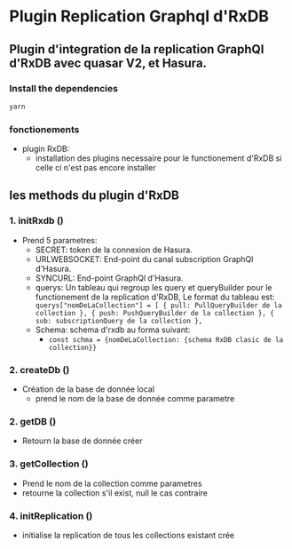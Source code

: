 # Plugin Replication Graphql d'RxDB

## Plugin d'integration de la replication GraphQl d'RxDB avec quasar V2, et Hasura.

### Install the dependencies

```bash
yarn
```

### fonctionements

- plugin RxDB:
  - installation des plugins necessaire pour le functionement d'RxDB si celle ci n'est pas encore installer

## les methods du plugin d'RxDB

### 1. initRxdb ()

- Prend 5 parametres:
  - SECRET: token de la connexion de Hasura.
  - URLWEBSOCKET: End-point du canal subscription GraphQl d'Hasura.
  - SYNCURL: End-point GraphQl d'Hasura.
  - querys: Un tableau qui regroup les query et queryBuilder pour le functionement de la replication d'RxDB, Le format du tableau est:
    ` querys["nomDeLaCollection"] = [ { pull: PullQueryBuilder de la collection }, { push: PushQueryBuilder de la collection }, { sub: subscriptionQuery de la collection },`
  - Schema: schema d'rxdb au forma suivant:
    - `const schma = {nomDeLaCollection: {schema RxDB clasic de la collection}}`

### 2. createDb ()

- Création de la base de donnée local
  - prend le nom de la base de donnée comme parametre

### 2. getDB ()

- Retourn la base de donnée créer

### 3. getCollection ()

- Prend le nom de la collection comme parametres
- retourne la collection s'il exist, null le cas contraire

### 4. initReplication ()

- initialise la replication de tous les collections existant crée

